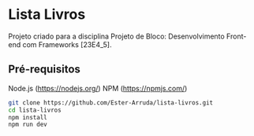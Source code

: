 # Lista Livros

Projeto criado para a disciplina Projeto de Bloco: Desenvolvimento Front-end com Frameworks [23E4_5].

## Pré-requisitos

Node.js (https://nodejs.org/)
NPM (https://npmjs.com/)


```bash
git clone https://github.com/Ester-Arruda/lista-livros.git
cd lista-livros
npm install
npm run dev

